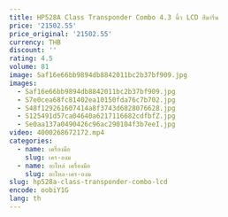 ```yaml
---
title: HP528A Class Transponder Combo 4.3 นิ้ว LCD สีมารีน
price: '21502.55'
price_original: '21502.55'
currency: THB
discount: ''
rating: 4.5
volume: 81
image: Saf16e66bb9894db8842011bc2b37bf909.jpg
images:
  - Saf16e66bb9894db8842011bc2b37bf909.jpg
  - S7e0cea68fc81402ea10150fda76c7b702.jpg
  - S48f129261607414a8f3743d6828076628.jpg
  - S125491d57ca04640a6217116682cdfbfZ.jpg
  - Se0aa137a0490426c96ac290104f3b7eeI.jpg
video: 4000268672172.mp4
categories:
  - name: เครื่องมือ
    slug: เคร-องม
  - name: อะไหล่ เครื่องมือ
    slug: อะไหล-เคร-องม
slug: hp528a-class-transponder-combo-lcd
encode: oobiY1G
lang: th
---
```

  